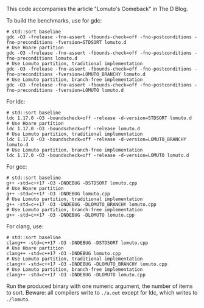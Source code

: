 This code accompanies the article "Lomuto's Comeback" in The D Blog.

To build the benchmarks, use for gdc:

    # std::sort baseline
    gdc -O3 -frelease -fno-assert -fbounds-check=off -fno-postconditions -fno-preconditions -fversion=STDSORT lomuto.d
    # Use Hoare partition
    gdc -O3 -frelease -fno-assert -fbounds-check=off -fno-postconditions -fno-preconditions lomuto.d
    # Use Lomuto partition, traditional implementation
    gdc -O3 -frelease -fno-assert -fbounds-check=off -fno-postconditions -fno-preconditions -fversion=LOMUTO_BRANCHY lomuto.d
    # Use Lomuto partition, branch-free implementation
    gdc -O3 -frelease -fno-assert -fbounds-check=off -fno-postconditions -fno-preconditions -fversion=LOMUTO lomuto.d

For ldc:

    # std::sort baseline
    ldc 1.17.0 -O3 -boundscheck=off -release -d-version=STDSORT lomuto.d
    # Use Hoare partition
    ldc 1.17.0 -O3 -boundscheck=off -release lomuto.d
    # Use Lomuto partition, traditional implementation
    ldc 1.17.0 -O3 -boundscheck=off -release -d-version=LOMUTO_BRANCHY lomuto.d
    # Use Lomuto partition, branch-free implementation
    ldc 1.17.0 -O3 -boundscheck=off -release -d-version=LOMUTO lomuto.d

For gcc:

    # std::sort baseline
    g++ -std=c++17 -O3 -DNDEBUG -DSTDSORT lomuto.cpp
    # Use Hoare partition
    g++ -std=c++17 -O3 -DNDEBUG lomuto.cpp
    # Use Lomuto partition, traditional implementation
    g++ -std=c++17 -O3 -DNDEBUG -DLOMUTO_BRANCHY lomuto.cpp
    # Use Lomuto partition, branch-free implementation
    g++ -std=c++17 -O3 -DNDEBUG -DLOMUTO lomuto.cpp

For clang, use:

    # std::sort baseline
    clang++ -std=c++17 -O3 -DNDEBUG -DSTDSORT lomuto.cpp
    # Use Hoare partition
    clang++ -std=c++17 -O3 -DNDEBUG lomuto.cpp
    # Use Lomuto partition, traditional implementation
    clang++ -std=c++17 -O3 -DNDEBUG -DLOMUTO_BRANCHY lomuto.cpp
    # Use Lomuto partition, branch-free implementation
    clang++ -std=c++17 -O3 -DNDEBUG -DLOMUTO lomuto.cpp

Run the produced binary with one numeric argument, the number of items to sort. Beware: all compilers write to `./a.out` except for ldc, which writes to `./lomuto`.

